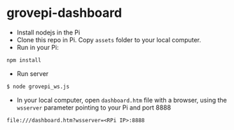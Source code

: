 # grovepi-dashboard

* Install nodejs in the Pi
* Clone this repo in Pi. Copy `assets` folder to your local computer.
* Run in your Pi:
```bash
npm install
```
* Run server
```bash
$ node grovepi_ws.js
```
* In your local computer, open `dashboard.htm` file with a browser, using the `wsserver` parameter pointing to your Pi and port 8888
```
file:///dashboard.htm?wsserver=<RPi IP>:8888
```
